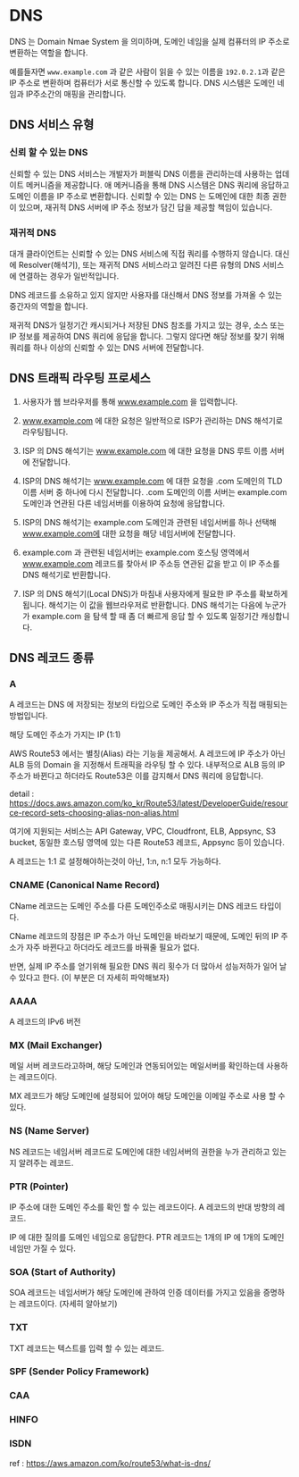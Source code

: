 # DNS

DNS 는 Domain Nmae System 을 의미하며, 도메인 네임을 실제 컴퓨터의 IP 주소로 변환하는 역할을 합니다. 

예를들자면 `www.example.com` 과 같은 사람이 읽을 수 있는 이름을 `192.0.2.1`과 같은 IP 주소로 변환하며 컴퓨터가 서로 통신할 수 있도록 합니다. DNS 시스템은 도메인 네임과 IP주소간의 매핑을 관리합니다. 

## DNS 서비스 유형

### 신뢰 할 수 있는 DNS

신뢰할 수 있는 DNS 서비스는 개발자가 퍼블릭 DNS 이름을 관리하는데 사용하는 업데이트 메커니즘을 제공합니다. 애 메커니즘을 통해 DNS 시스템은 DNS 쿼리에 응답하고 도메인 이름을 IP 주소로 변환합니다. 신뢰할 수 있는 DNS 는 도메인에 대한 최종 권한이 있으며, 재귀적 DNS 서버에 IP 주소 정보가 담긴 답을 제공할 책임이 있습니다. 

### 재귀적 DNS

대개 클라이언트는 신뢰할 수 있는 DNS 서비스에 직접 쿼리를 수행하지 않습니다. 대신에 Resolver(해석기), 또는 재귀적 DNS 서비스라고 알려진 다른 유형의 DNS 서비스에 연결하는 경우가 일반적입니다. 

DNS 레코드를 소유하고 있지 않지만 사용자를 대신해서 DNS 정보를 가져올 수 있는 중간자의 역할을 합니다.

재귀적 DNS가 일정기간 캐시되거나 저장된 DNS 참조를 가지고 있는 경우, 소스 또는 IP 정보를 제공하여 DNS 쿼리에 응답을 합니다. 그렇지 않다면 해당 정보를 찾기 위해 쿼리를 하나 이상의 신뢰할 수 있는 DNS 서버에 전달합니다.

## DNS 트래픽 라우팅 프로세스

1. 사용자가 웹 브라우저를 통해 www.example.com 을 입력합니다.

2. www.example.com 에 대한 요청은 일반적으로 ISP가 관리하는 DNS 해석기로 라우팅됩니다.

3. ISP 의 DNS 해석기는 www.example.com 에 대한 요청을 DNS 루트 이름 서버에 전달합니다.

4. ISP의 DNS 해석기는 www.example.com 에 대한 요청을 .com 도메인의 TLD 이름 서버 중 하나에 다시 전달합니다. .com 도메인의 이름 서버는 example.com 도메인과 연관된 다른 네임서버를 이용하여 요청에 응답합니다.

5. ISP의 DNS 해석기는 example.com 도메인과 관련된 네임서버를 하나 선택해 www.example.com에 대한 요청을 해당 네임서버에 전달합니다.

6. example.com 과 관련된 네임서버는 example.com 호스팅 영역에서 www.example.com 레코드를 찾아서 IP 주소등 연관된 값을 받고 이 IP 주소를 DNS 해석기로 반환합니다.

7. ISP 의 DNS 해석기(Local DNS)가 마침내 사용자에게 필요한 IP 주소를 확보하게 됩니다. 해석기는 이 값을 웹브라우저로 반환합니다. DNS 해석기는 다음에 누군가가 example.com 을 탐색 할 때 좀 더 빠르게 응답 할 수 있도록 일정기간 캐싱합니다.


## DNS 레코드 종류

### A 

A 레코드는 DNS 에 저장되는 정보의 타입으로 도메인 주소와 IP 주소가 직접 매핑되는 방법입니다.

해당 도메인 주소가 가지는 IP (1:1)

AWS Route53 에서는 별칭(Alias) 라는 기능을 제공해서. A 레코드에 IP 주소가 아닌 ALB 등의 Domain 을 지정해서 트래픽을 라우팅 할 수 있다. 내부적으로 ALB 등의 IP 주소가 바뀐다고 하더라도 Route53은 이를 감지해서 DNS 쿼리에 응답합니다. 

detail : https://docs.aws.amazon.com/ko_kr/Route53/latest/DeveloperGuide/resource-record-sets-choosing-alias-non-alias.html

여기에 지원되는 서비스는 API Gateway, VPC, Cloudfront, ELB, Appsync, S3 bucket, 동일한 호스팅 영역에 있는 다른 Route53 레코드, Appsync 등이 있습니다. 

A 레코드는 1:1 로 설정해야하는것이 아닌, 1:n, n:1 모두 가능하다. 

### CNAME (Canonical Name Record)

CName 레코드는 도메인 주소를 다른 도메인주소로 매핑시키는 DNS 레코드 타입이다. 

CName 레코드의 장점은 IP 주소가 아닌 도메인을 바라보기 때문에, 도메인 뒤의 IP 주소가 자주 바뀐다고 하더라도 레코드를 바꿔줄 필요가 없다. 

반면, 실제 IP 주소를 얻기위해 필요한 DNS 쿼리 횟수가 더 많아서 성능저하가 일어 날 수 있다고 한다. (이 부분은 더 자세히 파악해보자)

### AAAA

A 레코드의 IPv6 버전

### MX (Mail Exchanger)

메일 서버 레코드라고하며, 해당 도메인과 연동되어있는 메일서버를 확인하는데 사용하는 레코드이다.

MX 레코드가 해당 도메인에 설정되어 있어야 해당 도메인을 이메일 주소로 사용 할 수 있다.


### NS (Name Server)

NS 레코드는 네임서버 레코드로 도메인에 대한 네임서버의 권한을 누가 관리하고 있는지 알려주는 레코드.

### PTR (Pointer)

IP 주소에 대한 도메인 주소를 확인 할 수 있는 레코드이다. A 레코드의 반대 방향의 레코드. 

IP 에 대한 질의를 도메인 네임으로 응답한다. PTR 레코드는 1개의 IP 에 1개의 도메인 네임만 가질 수 있다.

### SOA (Start of Authority)

SOA 레코드는 네임서버가 해당 도메인에 관하여 인증 데이터를 가지고 있음을 증명하는 레코드이다. 
(자세히 알아보기)

### TXT

TXT 레코드는 텍스트를 입력 할 수 있는 레코드.

### SPF (Sender Policy Framework)

### CAA

### HINFO

### ISDN



ref : https://aws.amazon.com/ko/route53/what-is-dns/
